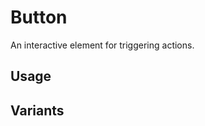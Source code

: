 # Button

An interactive element for triggering actions.

## Usage

<ComponentPreview name="BasicButton"/>

## Variants

<ComponentPreview name="VariantsButton"/>
